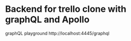 # Backend for trello clone with graphQL and Apollo

graphQL playground http://localhost:4445/graphql
